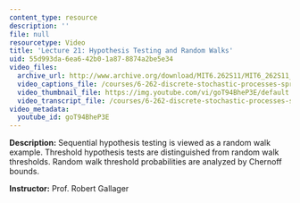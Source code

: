 ```yaml
---
content_type: resource
description: ''
file: null
resourcetype: Video
title: 'Lecture 21: Hypothesis Testing and Random Walks'
uid: 55d993da-6ea6-42b0-1a87-8874a2be5e34
video_files:
  archive_url: http://www.archive.org/download/MIT6.262S11/MIT6_262S11_lec21_300k.mp4
  video_captions_file: /courses/6-262-discrete-stochastic-processes-spring-2011/92c8722326815e9b8b8f635f61cb6751_goT94BheP3E.vtt
  video_thumbnail_file: https://img.youtube.com/vi/goT94BheP3E/default.jpg
  video_transcript_file: /courses/6-262-discrete-stochastic-processes-spring-2011/0f1d3d181b4ffb64153130d34bca3064_goT94BheP3E.pdf
video_metadata:
  youtube_id: goT94BheP3E
---
```


**Description:** Sequential hypothesis testing is viewed as a random walk example. Threshold hypothesis tests are distinguished from random walk thresholds. Random walk threshold probabilities are analyzed by Chernoff bounds.

**Instructor:** Prof. Robert Gallager